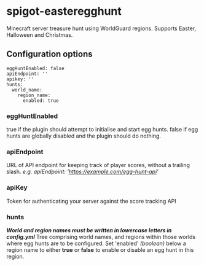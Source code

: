 # spigot-easteregghunt
Minecraft server treasure hunt using WorldGuard regions. Supports Easter, Halloween and Christmas.

## Configuration options
```
eggHuntEnabled: false
apiEndpoint: ''
apikey: ''
hunts:
  world_name:
    region_name:
      enabled: true
```

### eggHuntEnabled
true if the plugin should attempt to initialise and start egg hunts.
false if egg hunts are globally disabled and the plugin should do nothing.

### apiEndpoint
URL of API endpoint for keeping track of player scores, without a trailing slash.
_e.g. apiEndpoint: 'https://example.com/egg-hunt-api'_

### apiKey
Token for authenticating your server against the score tracking API

### hunts
_**World and region names must be written in lowercase letters in config.yml**_
Tree comprising world names, and regions within those worlds where egg hunts are to be configured.
Set 'enabled' _(boolean)_ below a region name to either **true** or **false** to enable or disable an egg hunt in this region.